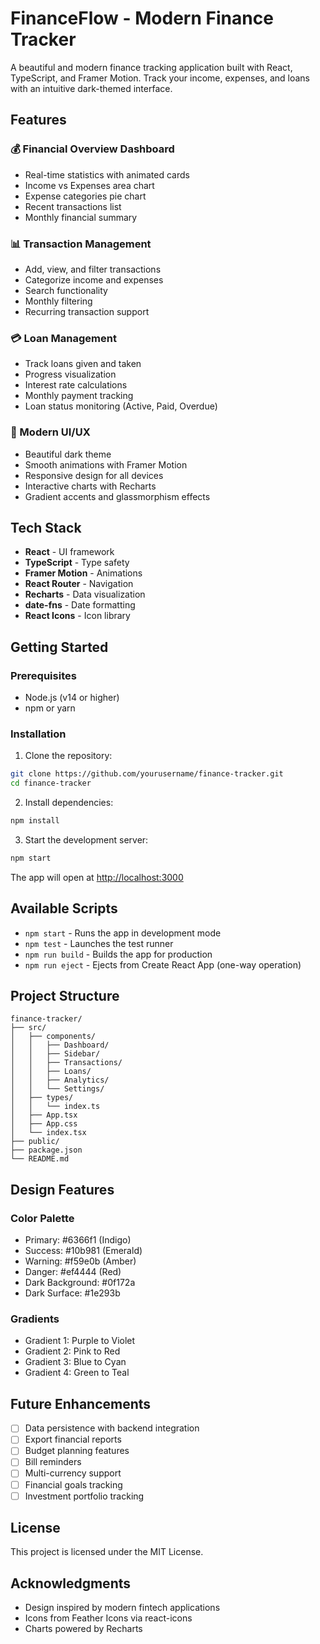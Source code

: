 # FinanceFlow - Modern Finance Tracker

A beautiful and modern finance tracking application built with React, TypeScript, and Framer Motion. Track your income, expenses, and loans with an intuitive dark-themed interface.

## Features

### 💰 Financial Overview Dashboard
- Real-time statistics with animated cards
- Income vs Expenses area chart
- Expense categories pie chart
- Recent transactions list
- Monthly financial summary

### 📊 Transaction Management
- Add, view, and filter transactions
- Categorize income and expenses
- Search functionality
- Monthly filtering
- Recurring transaction support

### 💳 Loan Management
- Track loans given and taken
- Progress visualization
- Interest rate calculations
- Monthly payment tracking
- Loan status monitoring (Active, Paid, Overdue)

### 🎨 Modern UI/UX
- Beautiful dark theme
- Smooth animations with Framer Motion
- Responsive design for all devices
- Interactive charts with Recharts
- Gradient accents and glassmorphism effects

## Tech Stack

- **React** - UI framework
- **TypeScript** - Type safety
- **Framer Motion** - Animations
- **React Router** - Navigation
- **Recharts** - Data visualization
- **date-fns** - Date formatting
- **React Icons** - Icon library

## Getting Started

### Prerequisites
- Node.js (v14 or higher)
- npm or yarn

### Installation

1. Clone the repository:
```bash
git clone https://github.com/yourusername/finance-tracker.git
cd finance-tracker
```

2. Install dependencies:
```bash
npm install
```

3. Start the development server:
```bash
npm start
```

The app will open at [http://localhost:3000](http://localhost:3000)

## Available Scripts

- `npm start` - Runs the app in development mode
- `npm test` - Launches the test runner
- `npm run build` - Builds the app for production
- `npm run eject` - Ejects from Create React App (one-way operation)

## Project Structure

```
finance-tracker/
├── src/
│   ├── components/
│   │   ├── Dashboard/
│   │   ├── Sidebar/
│   │   ├── Transactions/
│   │   ├── Loans/
│   │   ├── Analytics/
│   │   └── Settings/
│   ├── types/
│   │   └── index.ts
│   ├── App.tsx
│   ├── App.css
│   └── index.tsx
├── public/
├── package.json
└── README.md
```

## Design Features

### Color Palette
- Primary: #6366f1 (Indigo)
- Success: #10b981 (Emerald)
- Warning: #f59e0b (Amber)
- Danger: #ef4444 (Red)
- Dark Background: #0f172a
- Dark Surface: #1e293b

### Gradients
- Gradient 1: Purple to Violet
- Gradient 2: Pink to Red
- Gradient 3: Blue to Cyan
- Gradient 4: Green to Teal

## Future Enhancements

- [ ] Data persistence with backend integration
- [ ] Export financial reports
- [ ] Budget planning features
- [ ] Bill reminders
- [ ] Multi-currency support
- [ ] Financial goals tracking
- [ ] Investment portfolio tracking

## License

This project is licensed under the MIT License.

## Acknowledgments

- Design inspired by modern fintech applications
- Icons from Feather Icons via react-icons
- Charts powered by Recharts
